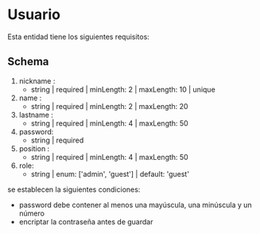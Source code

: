 # Usuario

Esta entidad tiene los siguientes requisitos:

## Schema

1. nickname :
   - string | required | minLength: 2 | maxLength: 10 | unique
2. name :
   - string | required | minLength: 2 | maxLength: 20 
3. lastname :
   - string | required | minLength: 4 | maxLength: 50 
4. password:
   - string | required 
5. position :
   - string | required | minLength: 4 | maxLength: 50
6. role:
   - string | enum: ['admin', 'guest'] | default: 'guest'


se establecen la siguientes condiciones: 

   - password debe contener al menos una mayúscula, una minúscula y un número
   - encriptar la contraseña antes de guardar
